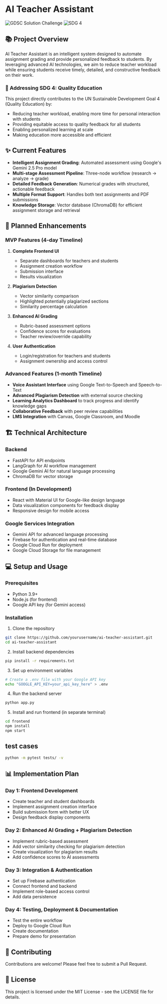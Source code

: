 # AI Teacher Assistant

![GDSC Solution Challenge](https://img.shields.io/badge/GDSC-Solution%20Challenge%202024-blue)
![SDG 4](https://img.shields.io/badge/SDG-4%20Quality%20Education-red)

## 📚 Project Overview

AI Teacher Assistant is an intelligent system designed to automate assignment grading and provide personalized feedback to students. By leveraging advanced AI technologies, we aim to reduce teacher workload while ensuring students receive timely, detailed, and constructive feedback on their work.

### 🎯 Addressing SDG 4: Quality Education

This project directly contributes to the UN Sustainable Development Goal 4 (Quality Education) by:

- Reducing teacher workload, enabling more time for personal interaction with students
- Providing equitable access to quality feedback for all students
- Enabling personalized learning at scale
- Making education more accessible and efficient

## ✨ Current Features

- **Intelligent Assignment Grading**: Automated assessment using Google's Gemini 2.5 Pro model
- **Multi-stage Assessment Pipeline**: Three-node workflow (research → analyze → grade)
- **Detailed Feedback Generation**: Numerical grades with structured, actionable feedback
- **Multiple Format Support**: Handles both text assignments and PDF submissions
- **Knowledge Storage**: Vector database (ChromaDB) for efficient assignment storage and retrieval

## 🚀 Planned Enhancements

### MVP Features (4-day Timeline)

1. **Complete Frontend UI**
   - Separate dashboards for teachers and students
   - Assignment creation workflow
   - Submission interface
   - Results visualization

2. **Plagiarism Detection**
   - Vector similarity comparison
   - Highlighted potentially plagiarized sections
   - Similarity percentage calculation

3. **Enhanced AI Grading**
   - Rubric-based assessment options
   - Confidence scores for evaluations
   - Teacher review/override capability

4. **User Authentication**
   - Login/registration for teachers and students
   - Assignment ownership and access control

### Advanced Features (1-month Timeline)

- **Voice Assistant Interface** using Google Text-to-Speech and Speech-to-Text
- **Advanced Plagiarism Detection** with external source checking
- **Learning Analytics Dashboard** to track progress and identify knowledge gaps
- **Collaborative Feedback** with peer review capabilities
- **LMS Integration** with Canvas, Google Classroom, and Moodle

## 🏗️ Technical Architecture

### Backend
- FastAPI for API endpoints
- LangGraph for AI workflow management
- Google Gemini AI for natural language processing
- ChromaDB for vector storage

### Frontend (In Development)
- React with Material UI for Google-like design language
- Data visualization components for feedback display
- Responsive design for mobile access

### Google Services Integration
- Gemini API for advanced language processing
- Firebase for authentication and real-time database
- Google Cloud Run for deployment
- Google Cloud Storage for file management

## 💻 Setup and Usage

### Prerequisites
- Python 3.9+
- Node.js (for frontend)
- Google API key (for Gemini access)

### Installation

1. Clone the repository
```bash
git clone https://github.com/yourusername/ai-teacher-assistant.git
cd ai-teacher-assistant
```

2. Install backend dependencies
```bash
pip install -r requirements.txt
```

3. Set up environment variables
```bash
# Create a .env file with your Google API key
echo "GOOGLE_API_KEY=your_api_key_here" > .env
```

4. Run the backend server
```bash
python app.py
```

5. Install and run frontend (in separate terminal)
```bash
cd frontend
npm install
npm start
```


## test cases

```bash
python -m pytest tests/ -v
```

## 📊 Implementation Plan

### Day 1: Frontend Development
- Create teacher and student dashboards
- Implement assignment creation interface
- Build submission form with better UX
- Design feedback display components

### Day 2: Enhanced AI Grading + Plagiarism Detection
- Implement rubric-based assessment
- Add vector similarity checking for plagiarism detection
- Create visualization for plagiarism results
- Add confidence scores to AI assessments

### Day 3: Integration & Authentication
- Set up Firebase authentication
- Connect frontend and backend
- Implement role-based access control
- Add data persistence

### Day 4: Testing, Deployment & Documentation
- Test the entire workflow
- Deploy to Google Cloud Run
- Create documentation
- Prepare demo for presentation

## 🤝 Contributing

Contributions are welcome! Please feel free to submit a Pull Request.

## 📄 License

This project is licensed under the MIT License - see the LICENSE file for details.
